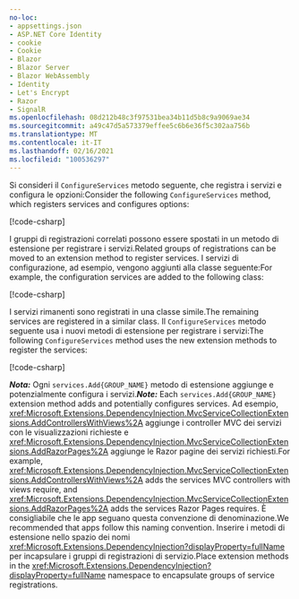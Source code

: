 ```yaml
---
no-loc:
- appsettings.json
- ASP.NET Core Identity
- cookie
- Cookie
- Blazor
- Blazor Server
- Blazor WebAssembly
- Identity
- Let's Encrypt
- Razor
- SignalR
ms.openlocfilehash: 08d212b48c3f97531bea34b11d5b8c9a9069ae34
ms.sourcegitcommit: a49c47d5a573379effee5c6b6e36f5c302aa756b
ms.translationtype: MT
ms.contentlocale: it-IT
ms.lasthandoff: 02/16/2021
ms.locfileid: "100536297"
---
```

<a name="csc"></a>

<span data-ttu-id="7e2bf-101">Si consideri il `ConfigureServices` metodo seguente, che registra i servizi e configura le opzioni:</span><span class="sxs-lookup"><span data-stu-id="7e2bf-101">Consider the following `ConfigureServices` method, which registers services and configures options:</span></span>

[!code-csharp[](~/fundamentals/configuration/index/samples/3.x/ConfigSample/Startup2.cs?name=snippet)]

<span data-ttu-id="7e2bf-102">I gruppi di registrazioni correlati possono essere spostati in un metodo di estensione per registrare i servizi.</span><span class="sxs-lookup"><span data-stu-id="7e2bf-102">Related groups of registrations can be moved to an extension method to register services.</span></span> <span data-ttu-id="7e2bf-103">I servizi di configurazione, ad esempio, vengono aggiunti alla classe seguente:</span><span class="sxs-lookup"><span data-stu-id="7e2bf-103">For example, the configuration services are added to the following class:</span></span>

[!code-csharp[](~/fundamentals/configuration/index/samples/3.x/ConfigSample/Options/MyConfigServiceCollectionExtensions.cs)]

<span data-ttu-id="7e2bf-104">I servizi rimanenti sono registrati in una classe simile.</span><span class="sxs-lookup"><span data-stu-id="7e2bf-104">The remaining services are registered in a similar class.</span></span> <span data-ttu-id="7e2bf-105">Il `ConfigureServices` metodo seguente usa i nuovi metodi di estensione per registrare i servizi:</span><span class="sxs-lookup"><span data-stu-id="7e2bf-105">The following `ConfigureServices` method uses the new extension methods to register the services:</span></span>

[!code-csharp[](~/fundamentals/configuration/index/samples/3.x/ConfigSample/Startup4.cs?name=snippet)]

<span data-ttu-id="7e2bf-106">**_Nota:_** Ogni `services.Add{GROUP_NAME}` metodo di estensione aggiunge e potenzialmente configura i servizi.</span><span class="sxs-lookup"><span data-stu-id="7e2bf-106">**_Note:_** Each `services.Add{GROUP_NAME}` extension method adds and potentially configures services.</span></span> <span data-ttu-id="7e2bf-107">Ad esempio, <xref:Microsoft.Extensions.DependencyInjection.MvcServiceCollectionExtensions.AddControllersWithViews%2A> aggiunge i controller MVC dei servizi con le visualizzazioni richieste e <xref:Microsoft.Extensions.DependencyInjection.MvcServiceCollectionExtensions.AddRazorPages%2A> aggiunge le Razor pagine dei servizi richiesti.</span><span class="sxs-lookup"><span data-stu-id="7e2bf-107">For example, <xref:Microsoft.Extensions.DependencyInjection.MvcServiceCollectionExtensions.AddControllersWithViews%2A> adds the services MVC controllers with views require, and <xref:Microsoft.Extensions.DependencyInjection.MvcServiceCollectionExtensions.AddRazorPages%2A> adds the services Razor Pages requires.</span></span> <span data-ttu-id="7e2bf-108">È consigliabile che le app seguano questa convenzione di denominazione.</span><span class="sxs-lookup"><span data-stu-id="7e2bf-108">We recommended that apps follow this naming convention.</span></span> <span data-ttu-id="7e2bf-109">Inserire i metodi di estensione nello spazio dei nomi <xref:Microsoft.Extensions.DependencyInjection?displayProperty=fullName> per incapsulare i gruppi di registrazioni di servizio.</span><span class="sxs-lookup"><span data-stu-id="7e2bf-109">Place extension methods in the <xref:Microsoft.Extensions.DependencyInjection?displayProperty=fullName> namespace to encapsulate groups of service registrations.</span></span>
